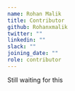 ```yaml
---
name: Rohan Malik
title: Contributor
github: Rohanxmalik
twitter: ""
linkedin: ""
slack: ""
joining_date: ""
role: contributor
---
```


Still waiting for this
